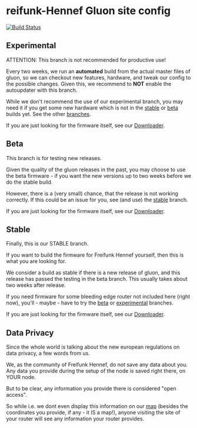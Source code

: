 reifunk-Hennef Gluon site config
=================================

[![Build Status](https://ci.freifunk-hennef.de/api/badges/Freifunk-Hennef/site/status.svg)](https://ci.freifunk-hennef.de/Freifunk-Hennef/site)  

Experimental
------------

ATTENTION: This branch is not recommended for productive use!

Every two weeks, we run an **automated** build from the actual master files of gluon, so we can checkout new features, hardware, and tweak our config to the possible changes. Given this, we recommend to **NOT** enable the autoupdater with this branch.

While we don't recommend the use of our experimental branch, you may need it if you get some new hardware which is not in the [stable](https://github.com/Freifunk-Hennef/site/tree/stable) or [beta](https://github.com/Freifunk-Hennef/site/tree/beta) builds yet.
See the other [branches](https://github.com/Freifunk-Hennef/site/branches).

If you are just looking for the firmware itself, see our [Downloader](http://images.freifunk-hennef.de/downloader/).

Beta
----

This branch is for testing new releases.

Given the quality of the gluon releases in the past, you may choose to use the beta firmware - if you want the new versions up to two weeks before we do the stable build.

However, there is a (very small) chance, that the release is not working correctly. If this could be an issue for you, see (and use) the [stable](https://github.com/Freifunk-Hennef/site/tree/stable) branch.

If you are just looking for the firmware itself, see our [Downloader](http://images.freifunk-hennef.de/downloader/).

Stable
------

Finally, this is our STABLE branch.

If you want to build the firmware for Freifunk Hennef yourself, then this is what you are looking for.

We consider a build as stable if there is a new release of gluon, and this release has passed the testing in the beta branch. This usually takes about two weeks after release.

If you need firmware for some bleeding edge router not included here (right now), you'll - maybe - have to try the [beta](https://github.com/Freifunk-Hennef/site/tree/beta) or [experimental](https://github.com/Freifunk-Hennef/site/tree/experimental) branches.

If you are just looking for the firmware itself, see our [Downloader](http://images.freifunk-hennef.de/downloader/).


Data Privacy
------------
Since the whole world is talking about the new european regulations on data privacy, a few words from us.

We, as the community of Freifunk Hennef, do not save any data about you. Any data you provide during the setup of the node is saved right there, on YOUR node.

But to be clear, any information you provide there is considered "open access".

So while i.e. we dont even display this information on our [map](https://map.freifunk-hennef.de/) (besides the coordinates you provide, if any - it IS a map!), anyone visiting the site of your router will see any information your router provides.
